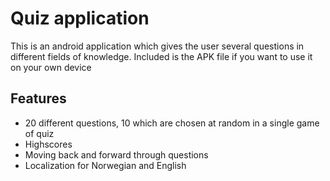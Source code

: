 # Quiz application

This is an android application which gives the user several questions in different fields of knowledge.
Included is the APK file if you want to use it on your own device

## Features

- 20 different questions, 10 which are chosen at random in a single game of quiz
- Highscores
- Moving back and forward through questions
- Localization for Norwegian and English
